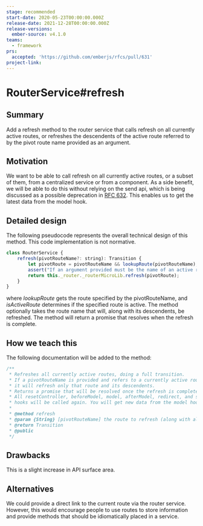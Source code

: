 ```yaml
---
stage: recommended
start-date: 2020-05-23T00:00:00.000Z
release-date: 2021-12-28T00:00:00.000Z
release-versions:
  ember-source: v4.1.0
teams:
  - framework
prs:
  accepted: 'https://github.com/emberjs/rfcs/pull/631'
project-link:
---
```


# RouterService#refresh

## Summary

Add a refresh method to the router service that calls refresh on all currently active routes,
or refreshes the descendents of the active route referred to by the pivot route name provided as an argument.

## Motivation

We want to be able to call refresh on all currently active routes, or a subset of them,
from a centralized service or from a component.
As a side benefit, we will be able to do this without relying on the send api,
which is being discussed as a possible deprecation in
[RFC 632](https://github.com/emberjs/rfcs/pull/632).
This enables us to get the latest data from the model hook.

## Detailed design

The following pseudocode represents the overall technical design of this method.
This code implementation is not normative.

```js
class RouterService {
    refresh(pivotRouteName?: string): Transition {
        let pivotRoute = pivotRouteName && lookupRoute(pivotRouteName);
        assert("If an argument provided must be the name of an active route", !pivotRouteName || isActiveRoute(pivotRoute));
        return this._router._routerMicroLib.refresh(pivotRoute);
    }
}
```

where *lookupRoute* gets the route specified by the pivotRouteName,
and *isActiveRoute* determines if the specified route is active.
The method optionally takes the route name that will, along with its descendents, be refreshed.
The method will return a promise that resolves when the refresh is complete.

## How we teach this

The following documentation will be added to the method:

```js
/**
 * Refreshes all currently active routes, doing a full transition.
 * If a pivotRouteName is provided and refers to a currently active route,
 * it will refresh only that route and its descendents.
 * Returns a promise that will be resolved once the refresh is complete.
 * All resetController, beforeModel, model, afterModel, redirect, and setupController
 * hooks will be called again. You will get new data from the model hook.
 *
 * @method refresh
 * @param {String} [pivotRouteName] the route to refresh (along with all child routes)
 * @return Transition
 * @public
 */
```

## Drawbacks

This is a slight increase in API surface area.

## Alternatives

We could provide a direct link to the current route via the router service. However,
this would encourage people to use routes to store information and provide methods
that should be idiomatically placed in a service.

